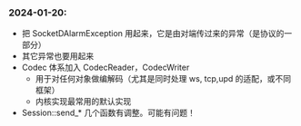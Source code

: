 ### 2024-01-20:

* 把 SocketDAlarmException 用起来，它是由对端传过来的异常（是协议的一部分）
* 其它异常也要用起来
* Codec 体系加入 CodecReader，CodecWriter 
  * 用于对任何对象做编解码（尤其是同时处理 ws, tcp,upd 的适配，或不同框架）
  * 内核实现最常用的默认实现
* Session::send_* 几个函数有调整。可能有问题！
